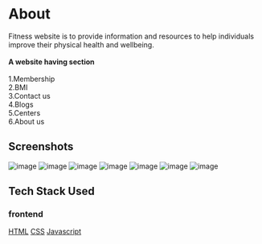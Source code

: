 # About
Fitness website is to provide information and resources to help individuals improve their physical health and wellbeing.
<br><br>**A website having section**<br>
<br>1.Membership
<br>2.BMI
<br>3.Contact us
<br>4.Blogs
<br>5.Centers
<br>6.About us
## Screenshots

![image](https://github.com/Roshnijeewani3457/Dev-Geeks/assets/89697445/2ad531a7-ad3b-4f49-b776-1ce1b6f6fc7c)
![image](https://github.com/Roshnijeewani3457/Dev-Geeks/assets/89697445/8fc6eca1-3103-4de2-bc45-e3f1c2ac9516)
![image](https://github.com/Roshnijeewani3457/Dev-Geeks/assets/89697445/c6cf7d84-089c-49fd-b14a-99eb8c1b0c37)
![image](https://github.com/Roshnijeewani3457/Dev-Geeks/assets/89697445/fff742e2-e6aa-4fde-9bb1-613e08e114f3)
![image](https://github.com/Roshnijeewani3457/Dev-Geeks/assets/89697445/57ac9809-196b-405b-8e8a-967d48082b9b)
![image](https://github.com/Roshnijeewani3457/Dev-Geeks/assets/89697445/3cb4c733-7493-447c-94e6-f9c498864ce5)
![image](https://github.com/Roshnijeewani3457/Dev-Geeks/assets/89697445/5ded2aa6-432c-4544-a2a0-4f43ea1c872e)






## Tech Stack Used

### frontend

[HTML](https://img.shields.io/badge/html5%20-%23E34F26.svg?&style=for-the-badge&logo=html5&logoColor=white")
[CSS](https://img.shields.io/badge/css3%20-%231572B6.svg?&style=for-the-badge&logo=css3&logoColor=white)
[Javascript](https://img.shields.io/badge/javascript%20-%23323330.svg?&style=for-the-badge&logo=javascript&logoColor=%23F7DF1E)
